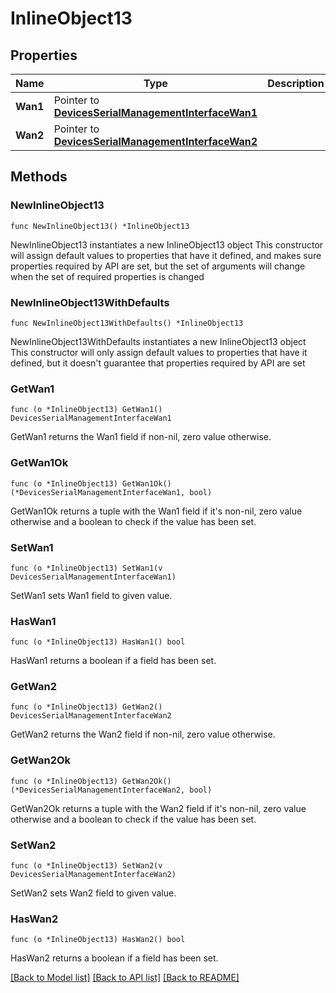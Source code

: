 # InlineObject13

## Properties

Name | Type | Description | Notes
------------ | ------------- | ------------- | -------------
**Wan1** | Pointer to [**DevicesSerialManagementInterfaceWan1**](DevicesSerialManagementInterfaceWan1.md) |  | [optional] 
**Wan2** | Pointer to [**DevicesSerialManagementInterfaceWan2**](DevicesSerialManagementInterfaceWan2.md) |  | [optional] 

## Methods

### NewInlineObject13

`func NewInlineObject13() *InlineObject13`

NewInlineObject13 instantiates a new InlineObject13 object
This constructor will assign default values to properties that have it defined,
and makes sure properties required by API are set, but the set of arguments
will change when the set of required properties is changed

### NewInlineObject13WithDefaults

`func NewInlineObject13WithDefaults() *InlineObject13`

NewInlineObject13WithDefaults instantiates a new InlineObject13 object
This constructor will only assign default values to properties that have it defined,
but it doesn't guarantee that properties required by API are set

### GetWan1

`func (o *InlineObject13) GetWan1() DevicesSerialManagementInterfaceWan1`

GetWan1 returns the Wan1 field if non-nil, zero value otherwise.

### GetWan1Ok

`func (o *InlineObject13) GetWan1Ok() (*DevicesSerialManagementInterfaceWan1, bool)`

GetWan1Ok returns a tuple with the Wan1 field if it's non-nil, zero value otherwise
and a boolean to check if the value has been set.

### SetWan1

`func (o *InlineObject13) SetWan1(v DevicesSerialManagementInterfaceWan1)`

SetWan1 sets Wan1 field to given value.

### HasWan1

`func (o *InlineObject13) HasWan1() bool`

HasWan1 returns a boolean if a field has been set.

### GetWan2

`func (o *InlineObject13) GetWan2() DevicesSerialManagementInterfaceWan2`

GetWan2 returns the Wan2 field if non-nil, zero value otherwise.

### GetWan2Ok

`func (o *InlineObject13) GetWan2Ok() (*DevicesSerialManagementInterfaceWan2, bool)`

GetWan2Ok returns a tuple with the Wan2 field if it's non-nil, zero value otherwise
and a boolean to check if the value has been set.

### SetWan2

`func (o *InlineObject13) SetWan2(v DevicesSerialManagementInterfaceWan2)`

SetWan2 sets Wan2 field to given value.

### HasWan2

`func (o *InlineObject13) HasWan2() bool`

HasWan2 returns a boolean if a field has been set.


[[Back to Model list]](../README.md#documentation-for-models) [[Back to API list]](../README.md#documentation-for-api-endpoints) [[Back to README]](../README.md)


